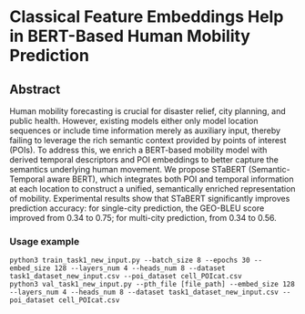 # Classical Feature Embeddings Help in BERT-Based Human Mobility Prediction
## Abstract
Human mobility forecasting is crucial for disaster relief, city planning, and public health. However, existing models either only model location sequences or include time information merely as auxiliary input, thereby failing to leverage the rich semantic context provided by points of interest (POIs). To address this, we enrich a BERT-based mobility model with derived temporal descriptors and POI embeddings to better capture the semantics underlying human movement. We propose STaBERT (Semantic-Temporal aware BERT), which integrates both POI and temporal information at each location to construct a unified, semantically enriched representation of mobility. Experimental results show that STaBERT significantly improves prediction accuracy: for single-city prediction, the GEO-BLEU score improved from 0.34 to 0.75; for multi-city prediction, from 0.34 to 0.56.

### Usage example
    python3 train_task1_new_input.py --batch_size 8 --epochs 30 --embed_size 128 --layers_num 4 --heads_num 8 --dataset task1_dataset_new_input.csv --poi_dataset cell_POIcat.csv
    python3 val_task1_new_input.py --pth_file [file_path] --embed_size 128 --layers_num 4 --heads_num 8 --dataset task1_dataset_new_input.csv --poi_dataset cell_POIcat.csv
    
